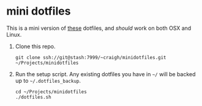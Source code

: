 # mini dotfiles

This is a mini version of [these](https://github.com/craighurley/dotfiles) dotfiles, and _should_ work on both OSX and Linux.

1. Clone this repo.

    ```
    git clone ssh://git@stash:7999/~craigh/minidotfiles.git ~/Projects/minidotfiles
    ```

1. Run the setup script.  Any existing dotfiles you have in `~/` will be backed up to `~/.dotfiles_backup`.

    ```
    cd ~/Projects/minidotfiles
    ./dotfiles.sh
    ```
